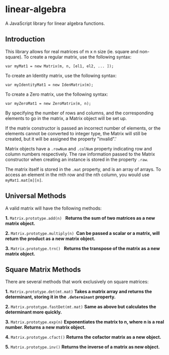 # linear-algebra
A JavaScript library for linear algebra functions.

Introduction
------------

This library allows for real matrices of m x n size (ie. square and non-square). To create a regular matrix, use the following syntax:

``var myMat1 = new Matrix(m, n, [el1, el2, ... ]);``

To create an Identity matrix, use the following syntax:

``var myIdentityMat1 = new IdenMatrix(m);``

To create a Zero matrix, use the following syntax:

``var myZeroMat1 = new ZeroMatrix(m, n);``

By specifying the number of rows and columns, and the corresponding elements to go in the matrix, a Matrix object will be set up.

If the matrix constructor is passed an incorrect number of elements, or the elements cannot be converted to integer type, 
the Matrix will still be created, but it will be assigned the property "invalid".'


Matrix objects have a ``.rowNum`` and ``.colNum`` property indicating row and column numbers respectively. The raw information 
passed to the Matrix constructor when creating an instance is stored in the property ``.raw``.

The matrix itself is stored in the ``.mat`` property, and is an array of arrays. To access an element in the mth row and the nth
column, you would use ``myMat1.mat[m][n]``.
<br>

Universal Methods
-----------------


A valid matrix will have the following methods:

**1.** ``Matrix.prototype.add(n) `` **Returns the sum of two matrices as a new matrix object.**

**2.** ``Matrix.prototype.multiply(n) ``**Can be passed a scalar or a matrix, will return the product as a new matrix object.**

**3.** ``Matrix.prototype.trn() `` **Returns the transpose of the matrix as a new matrix object.**
<br>

Square Matrix Methods
---------------------

There are several methods that work exclusively on square matrices:

**1.** ``Matrix.prototype.det(mt.mat)`` **Takes a matrix array and returns the determinant, storing it in the ``.determinant`` property.**

**2.** ``Matrix.prototype.fastDet(mt.mat)`` **Same as above but calculates the determinant more quickly.**

**3.** ``Matrix.prototype.exp(n)`` **Exponentiates the matrix to n, where n is a real number. Returns a new matrix object.**

**4.** ``Matrix.prototype.cfact()`` **Returns the cofactor matrix as a new object.**

**5.** ``Matrix.prototype.inv()`` **Returns the inverse of a matrix as new object.**
